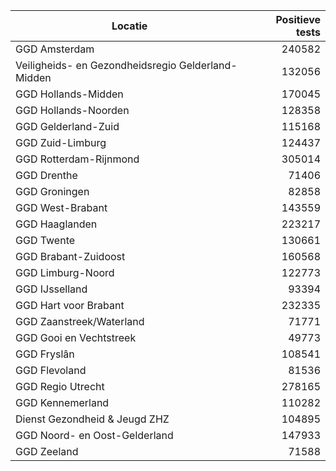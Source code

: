 | Locatie | Positieve tests |
|---------|----------------:|
| GGD Amsterdam                            | 240582 |
| Veiligheids- en Gezondheidsregio Gelderland-Midden | 132056 |
| GGD Hollands-Midden                      | 170045 |
| GGD Hollands-Noorden                     | 128358 |
| GGD Gelderland-Zuid                      | 115168 |
| GGD Zuid-Limburg                         | 124437 |
| GGD Rotterdam-Rijnmond                   | 305014 |
| GGD Drenthe                              | 71406 |
| GGD Groningen                            | 82858 |
| GGD West-Brabant                         | 143559 |
| GGD Haaglanden                           | 223217 |
| GGD Twente                               | 130661 |
| GGD Brabant-Zuidoost                     | 160568 |
| GGD Limburg-Noord                        | 122773 |
| GGD IJsselland                           | 93394 |
| GGD Hart voor Brabant                    | 232335 |
| GGD Zaanstreek/Waterland                 | 71771 |
| GGD Gooi en Vechtstreek                  | 49773 |
| GGD Fryslân                              | 108541 |
| GGD Flevoland                            | 81536 |
| GGD Regio Utrecht                        | 278165 |
| GGD Kennemerland                         | 110282 |
| Dienst Gezondheid & Jeugd ZHZ            | 104895 |
| GGD Noord- en Oost-Gelderland            | 147933 |
| GGD Zeeland                              | 71588 |

